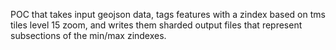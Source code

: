 POC that takes input geojson data, tags features with a zindex based on tms tiles level 15 zoom, and writes them sharded output files that represent subsections of the min/max zindexes.
